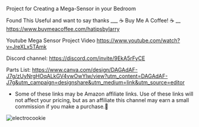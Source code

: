 Project for Creating a Mega-Sensor in your Bedroom

Found This Useful and want to say thanks
___ ☕ Buy Me A Coffee! ☕ __ 
https://www.buymeacoffee.com/hatipsbylarry

Youtube Mega Sensor Project Video
https://www.youtube.com/watch?v=JreXLx5TAmk

Discord channel: https://discord.com/invite/9EkA5rFyCE

Parts List: https://www.canva.com/design/DAGAdAF-J7g/zUyNrgHOqALkGV4vwOwYlw/view?utm_content=DAGAdAF-J7g&utm_campaign=designshare&utm_medium=link&utm_source=editor
  * Some of these links may be Amazon affiliate links.  Use of these links will not affect your pricing, but as an affiliate this channel may earn a small commission if you make a purchase.💖

![electrocookie](https://github.com/HATipsByLarry/Mega-Sensor/assets/49766850/116a9d78-6466-45bd-bfae-656d88bebd65)
